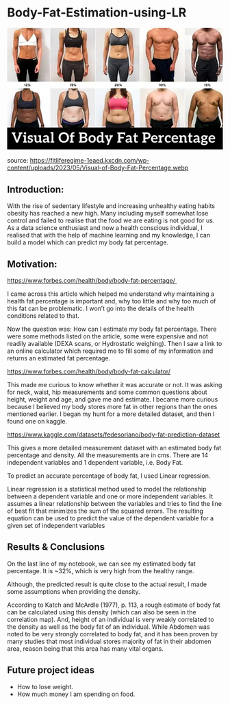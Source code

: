 # Body-Fat-Estimation-using-LR

![](bfp.jpg)

source: https://fitliferegime-1eaed.kxcdn.com/wp-content/uploads/2023/05/Visual-of-Body-Fat-Percentage.webp

## Introduction:
With the rise of sedentary lifestyle and increasing unhealthy eating habits obesity has reached a new high. Many including myself somewhat lose control and failed to realise that the food we are eating is not good for us. As a data science enthusiast and now a health conscious individual, I realised that with the help of machine learning and my knowledge, I can build a model which can predict my body fat percentage.

## Motivation:

https://www.forbes.com/health/body/body-fat-percentage/ 

I came across this article which helped me understand why maintaining a health fat percentage is important and, why too little and why too much of this fat can be problematic. I won’t go into the details of the health conditions related to that.

Now the question was: How can I estimate my body fat percentage. There were some methods listed on the article, some were expensive and not readily available (DEXA scans, or Hydrostatic weighing). Then I saw a link to an online calculator which required me to fill some of my information and returns an estimated fat percentage.

https://www.forbes.com/health/body/body-fat-calculator/

This made me curious to know whether it was accurate or not. It was asking for neck, waist, hip measurements and some common questions about height, weight and age, and gave me and estimate. 
I became more curious because I believed my body stores more fat in other regions than the ones mentioned earlier. I began my hunt for a more detailed dataset, and then I found one on kaggle.

https://www.kaggle.com/datasets/fedesoriano/body-fat-prediction-dataset

This gives a more detailed measurement dataset with an estimated body fat percentage and density. All the measurements are in cms.
There are 14 independent variables and 1 dependent variable, i.e. Body Fat.

To predict an accurate percentage of body fat, I used Linear regression.

Linear regression is a statistical method used to model the relationship between a dependent variable and one or more independent variables. It assumes a linear relationship between the variables and tries to find the line of best fit that minimizes the sum of the squared errors. The resulting equation can be used to predict the value of the dependent variable for a given set of independent variables

## Results & Conclusions

On the last line of my notebook, we can see my estimated body fat percentage. It is ~32%, which is very high from the healthy range.

Although, the predicted result is quite close to the actual result, I made some assumptions when providing the density.

According to Katch and McArdle (1977), p. 113, a rough estimate of body fat can be calculated using this density (which can also be seen in the correlation map). And, height of an individual is very weakly correlated to the density as well as the body fat of an individual. While Abdomen was noted to be very strongly correlated to body fat, and it has been proven by many studies that most individual stores majority of fat in their abdomen area, reason being that this area has many vital organs.

## Future project ideas
- How to lose weight.
- How much money I am spending on food.

